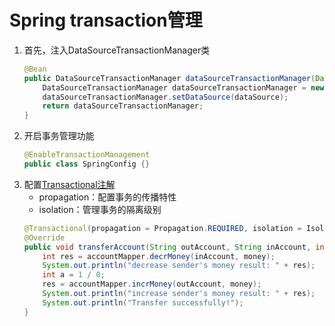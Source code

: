 # Spring transaction管理
1. 首先，注入DataSourceTransactionManager类
    ```Java
    @Bean
    public DataSourceTransactionManager dataSourceTransactionManager(DataSource dataSource){
        DataSourceTransactionManager dataSourceTransactionManager = new DataSourceTransactionManager();
        dataSourceTransactionManager.setDataSource(dataSource);
        return dataSourceTransactionManager;
    }
    ```
2. 开启事务管理功能
    ```Java
    @EnableTransactionManagement
    public class SpringConfig {}
    ```
3. 配置[Transactional注解](https://docs.spring.io/spring-framework/docs/current/javadoc-api/org/springframework/transaction/annotation/Transactional.html)
    - propagation：配置事务的传播特性
    - isolation：管理事务的隔离级别
    ```java
    @Transactional(propagation = Propagation.REQUIRED, isolation = Isolation.READ_COMMITTED)
    @Override
    public void transferAccount(String outAccount, String inAccount, int money) {
        int res = accountMapper.decrMoney(inAccount, money);
        System.out.println("decrease sender's money result: " + res);
        int a = 1 / 0;
        res = accountMapper.incrMoney(outAccount, money);
        System.out.println("increase sender's money result: " + res);
        System.out.println("Transfer successfully!");
    }
    ```